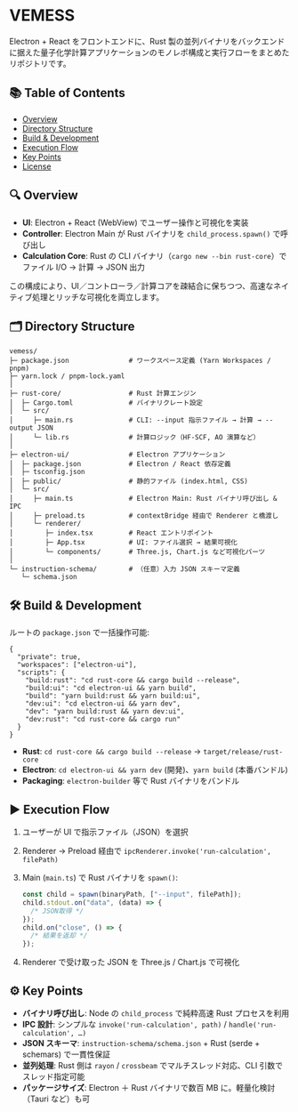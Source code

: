 # VEMESS

Electron + React をフロントエンドに、Rust 製の並列バイナリをバックエンドに据えた量子化学計算アプリケーションのモノレポ構成と実行フローをまとめたリポジトリです。

## 📚 Table of Contents

- [Overview](#overview)
- [Directory Structure](#directory-structure)
- [Build & Development](#build--development)
- [Execution Flow](#execution-flow)
- [Key Points](#key-points)
- [License](#license)

## 🔍 Overview

- **UI**: Electron + React (WebView) でユーザー操作と可視化を実装
- **Controller**: Electron Main が Rust バイナリを `child_process.spawn()` で呼び出し
- **Calculation Core**: Rust の CLI バイナリ（`cargo new --bin rust-core`）でファイル I/O → 計算 → JSON 出力

この構成により、UI／コントローラ／計算コアを疎結合に保ちつつ、高速なネイティブ処理とリッチな可視化を両立します。

## 🗂 Directory Structure

```plaintext
vemess/
├─ package.json               # ワークスペース定義 (Yarn Workspaces / pnpm)
├─ yarn.lock / pnpm-lock.yaml
│
├─ rust-core/                 # Rust 計算エンジン
│  ├─ Cargo.toml              # バイナリクレート設定
│  └─ src/
│     ├─ main.rs              # CLI: --input 指示ファイル → 計算 → --output JSON
│     └─ lib.rs               # 計算ロジック（HF-SCF, AO 演算など）
│
├─ electron-ui/               # Electron アプリケーション
│  ├─ package.json            # Electron / React 依存定義
│  ├─ tsconfig.json
│  ├─ public/                 # 静的ファイル (index.html, CSS)
│  └─ src/
│     ├─ main.ts              # Electron Main: Rust バイナリ呼び出し & IPC
│     ├─ preload.ts           # contextBridge 経由で Renderer と橋渡し
│     └─ renderer/
│        ├─ index.tsx         # React エントリポイント
│        ├─ App.tsx           # UI: ファイル選択 → 結果可視化
│        └─ components/       # Three.js, Chart.js など可視化パーツ
│
└─ instruction-schema/        # （任意）入力 JSON スキーマ定義
   └─ schema.json
```

## 🛠 Build & Development

ルートの `package.json` で一括操作可能:

```jsonc
{
  "private": true,
  "workspaces": ["electron-ui"],
  "scripts": {
    "build:rust": "cd rust-core && cargo build --release",
    "build:ui": "cd electron-ui && yarn build",
    "build": "yarn build:rust && yarn build:ui",
    "dev:ui": "cd electron-ui && yarn dev",
    "dev": "yarn build:rust && yarn dev:ui",
    "dev:rust": "cd rust-core && cargo run"
  }
}
```

- **Rust**: `cd rust-core && cargo build --release` → `target/release/rust-core`
- **Electron**: `cd electron-ui && yarn dev` (開発)、`yarn build` (本番バンドル)
- **Packaging**: `electron-builder` 等で Rust バイナリをバンドル

## ▶️ Execution Flow

1. ユーザーが UI で指示ファイル（JSON）を選択
2. Renderer → Preload 経由で `ipcRenderer.invoke('run-calculation', filePath)`
3. Main (`main.ts`) で Rust バイナリを `spawn()`:

   ```ts
   const child = spawn(binaryPath, ["--input", filePath]);
   child.stdout.on("data", (data) => {
     /* JSON取得 */
   });
   child.on("close", () => {
     /* 結果を返却 */
   });
   ```

4. Renderer で受け取った JSON を Three.js / Chart.js で可視化

## ⚙️ Key Points

- **バイナリ呼び出し**: Node の `child_process` で純粋高速 Rust プロセスを利用
- **IPC 設計**: シンプルな `invoke('run-calculation', path)` / `handle('run-calculation', …)`
- **JSON スキーマ**: `instruction-schema/schema.json` + Rust (serde + schemars) で一貫性保証
- **並列処理**: Rust 側は `rayon` / `crossbeam` でマルチスレッド対応、CLI 引数でスレッド指定可能
- **パッケージサイズ**: Electron ＋ Rust バイナリで数百 MB に。軽量化検討（Tauri など）も可
